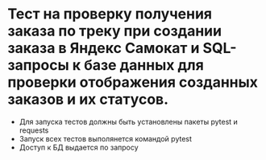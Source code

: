 ﻿# Тест на проверку получения заказа по треку при создании заказа в Яндекс Самокат и SQL-запросы к базе данных для проверки отображения созданных заказов и их статусов.
- Для запуска тестов должны быть установлены пакеты pytest и requests
- Запуск всех тестов выполянется командой pytest
- Доступ к БД выдается по запросу

